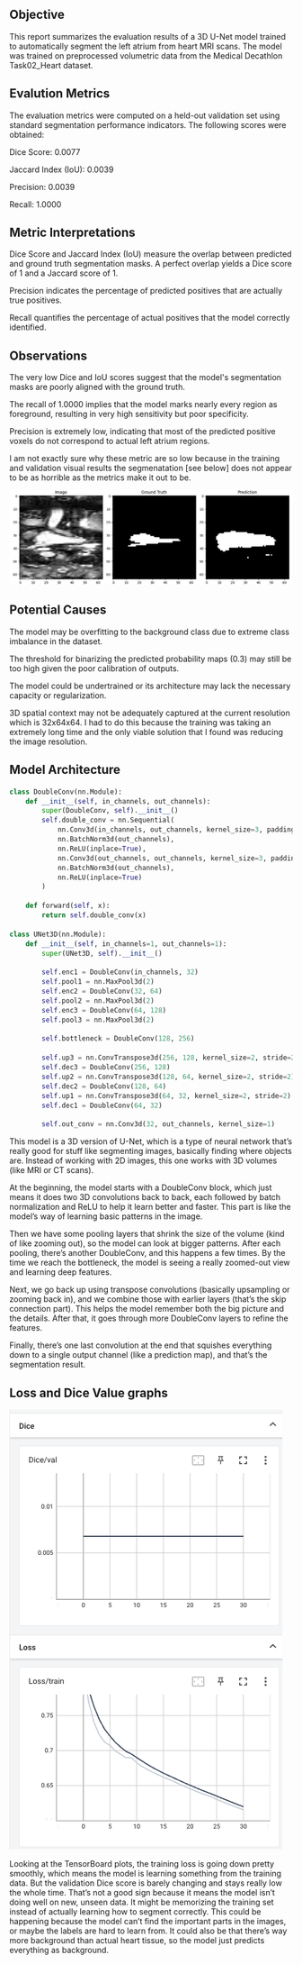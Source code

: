 ## Objective 

This report summarizes the evaluation results of a 3D U-Net model trained to automatically segment the left atrium from heart MRI scans. The model was trained on preprocessed volumetric data from the Medical Decathlon Task02_Heart dataset.

## Evalution Metrics

The evaluation metrics were computed on a held-out validation set using standard segmentation performance indicators. The following scores were obtained:

Dice Score: 0.0077

Jaccard Index (IoU): 0.0039

Precision: 0.0039

Recall: 1.0000

## Metric Interpretations

Dice Score and Jaccard Index (IoU) measure the overlap between predicted and ground truth segmentation masks. A perfect overlap yields a Dice score of 1 and a Jaccard score of 1.

Precision indicates the percentage of predicted positives that are actually true positives.

Recall quantifies the percentage of actual positives that the model correctly identified.

## Observations

The very low Dice and IoU scores suggest that the model's segmentation masks are poorly aligned with the ground truth.

The recall of 1.0000 implies that the model marks nearly every region as foreground, resulting in very high sensitivity but poor specificity.

Precision is extremely low, indicating that most of the predicted positive voxels do not correspond to actual left atrium regions.

I am not exactly sure why these metric are so low because in the training and validation visual results the segmenatation [see below] does not appear to be as horrible as the metrics make it out to be.

![alt text](train_vis_results.png)
## Potential Causes

The model may be overfitting to the background class due to extreme class imbalance in the dataset.

The threshold for binarizing the predicted probability maps (0.3) may still be too high given the poor calibration of outputs.

The model could be undertrained or its architecture may lack the necessary capacity or regularization.

3D spatial context may not be adequately captured at the current resolution which is 32x64x64. I had to do this because the training was taking an extremely long time and the only viable solution that I found was reducing the image resolution. 

## Model Architecture

```python
class DoubleConv(nn.Module):
    def __init__(self, in_channels, out_channels):
        super(DoubleConv, self).__init__()
        self.double_conv = nn.Sequential(
            nn.Conv3d(in_channels, out_channels, kernel_size=3, padding=1),
            nn.BatchNorm3d(out_channels),
            nn.ReLU(inplace=True),
            nn.Conv3d(out_channels, out_channels, kernel_size=3, padding=1),
            nn.BatchNorm3d(out_channels),
            nn.ReLU(inplace=True)
        )

    def forward(self, x):
        return self.double_conv(x)

class UNet3D(nn.Module):
    def __init__(self, in_channels=1, out_channels=1):
        super(UNet3D, self).__init__()

        self.enc1 = DoubleConv(in_channels, 32)
        self.pool1 = nn.MaxPool3d(2)
        self.enc2 = DoubleConv(32, 64)
        self.pool2 = nn.MaxPool3d(2)
        self.enc3 = DoubleConv(64, 128)
        self.pool3 = nn.MaxPool3d(2)

        self.bottleneck = DoubleConv(128, 256)

        self.up3 = nn.ConvTranspose3d(256, 128, kernel_size=2, stride=2)
        self.dec3 = DoubleConv(256, 128)
        self.up2 = nn.ConvTranspose3d(128, 64, kernel_size=2, stride=2)
        self.dec2 = DoubleConv(128, 64)
        self.up1 = nn.ConvTranspose3d(64, 32, kernel_size=2, stride=2)
        self.dec1 = DoubleConv(64, 32)

        self.out_conv = nn.Conv3d(32, out_channels, kernel_size=1)
```

This model is a 3D version of U-Net, which is a type of neural network that’s really good for stuff like segmenting images, basically finding where objects are. Instead of working with 2D images, this one works with 3D volumes (like MRI or CT scans).

At the beginning, the model starts with a DoubleConv block, which just means it does two 3D convolutions back to back, each followed by batch normalization and ReLU to help it learn better and faster. This part is like the model’s way of learning basic patterns in the image.

Then we have some pooling layers that shrink the size of the volume (kind of like zooming out), so the model can look at bigger patterns. After each pooling, there’s another DoubleConv, and this happens a few times. By the time we reach the bottleneck, the model is seeing a really zoomed-out view and learning deep features.

Next, we go back up using transpose convolutions (basically upsampling or zooming back in), and we combine those with earlier layers (that’s the skip connection part). This helps the model remember both the big picture and the details. After that, it goes through more DoubleConv layers to refine the features.

Finally, there’s one last convolution at the end that squishes everything down to a single output channel (like a prediction map), and that’s the segmentation result.

## Loss and Dice Value graphs
![alt text](dice_val_and_loss.png)

Looking at the TensorBoard plots, the training loss is going down pretty smoothly, which means the model is learning something from the training data. But the validation Dice score is barely changing and stays really low the whole time. That’s not a good sign because it means the model isn’t doing well on new, unseen data. It might be memorizing the training set instead of actually learning how to segment correctly. This could be happening because the model can’t find the important parts in the images, or maybe the labels are hard to learn from. It could also be that there’s way more background than actual heart tissue, so the model just predicts everything as background.